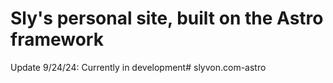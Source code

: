 # Sly's personal site, built on the Astro framework

Update 9/24/24: Currently in development# slyvon.com-astro
